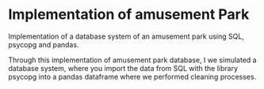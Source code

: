 # Implementation of amusement Park

<p> Implementation of a database system of an amusement park using SQL, psycopg and pandas.

<p> Through this implementation of amusement park database, I we simulated a database system, where you import the data from SQL with the library psycopg into a pandas dataframe where we performed cleaning processes.</p>
